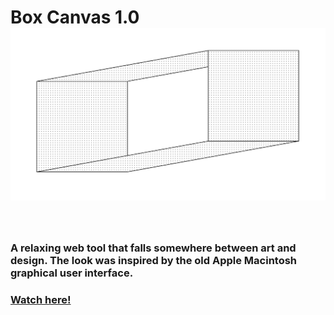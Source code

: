# Box Canvas 1.0 ![Box IMG](/thumbnail.png)

<br>

### A relaxing web tool that falls somewhere between art and design. The look was inspired by the old Apple Macintosh graphical user interface.

### [Watch here!](https://box-canvas.netlify.app/)
